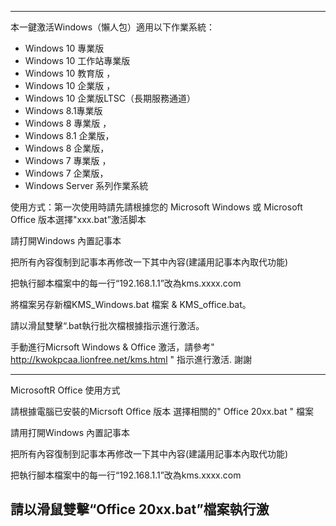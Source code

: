 --------------------------------------------------------------------------------------------------------------------------
本一鍵激活Windows（懶人包）適用以下作業系統：
* Windows 10 專業版
* Windows 10 工作站專業版 
* Windows 10 教育版 ，
* Windows 10 企業版 ，
* Windows 10 企業版LTSC（長期服務通道）
* Windows 8.1專業版 
* Windows 8 專業版 ，
* Windows 8.1 企業版，
* Windows 8 企業版，
* Windows 7 專業版 ， 
* Windows 7 企業版，
* Windows Server 系列作業系統

使用方式：第一次使用時請先請根據您的 Microsoft Windows 或 Microsoft Office 版本選擇"xxx.bat”激活脚本

請打開Windows 內置記事本

把所有內容復制到記事本再修改一下其中內容(建議用記事本內取代功能)

把執行腳本檔案中的每一行“192.168.1.1”改為kms.xxxx.com 

將檔案另存新檔KMS_Windows.bat 檔案 & KMS_office.bat。
 
請以滑鼠雙擊“.bat執行批次檔根據指示進行激活。

手動進行Micrsoft Windows & Office 激活，請參考" http://kwokpcaa.lionfree.net/kms.html " 指示進行激活. 謝謝

--------------------------------------------------------------------------------------------------------------------------
MicrosoftR Office 使用方式

請根據電腦已安裝的Micrsoft Office 版本 選擇相關的" Office 20xx.bat " 檔案

請用打開Windows 內置記事本

把所有內容復制到記事本再修改一下其中內容(建議用記事本內取代功能)

把執行腳本檔案中的每一行“192.168.1.1”改為kms.xxxx.com 

請以滑鼠雙擊“Office 20xx.bat”檔案執行激
-------------------------------------------------------------------------------------------------------------------------
